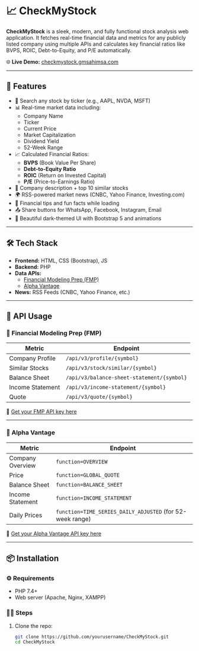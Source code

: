 # 📈 CheckMyStock

**CheckMyStock** is a sleek, modern, and fully functional stock analysis web application. It fetches real-time financial data and metrics for any publicly listed company using multiple APIs and calculates key financial ratios like BVPS, ROIC, Debt-to-Equity, and P/E automatically.

🌐 **Live Demo:** [checkmystock.gmsahimsa.com](https://checkmystock.gmsahimsa.com)

---

## 🚀 Features

- 🔎 Search any stock by ticker (e.g., AAPL, NVDA, MSFT)
- 📊 Real-time market data including:
  - Company Name
  - Ticker
  - Current Price
  - Market Capitalization
  - Dividend Yield
  - 52-Week Range
- 📈 Calculated Financial Ratios:
  - **BVPS** (Book Value Per Share)
  - **Debt-to-Equity Ratio**
  - **ROIC** (Return on Invested Capital)
  - **P/E** (Price-to-Earnings Ratio)
- 🧠 Company description + top 10 similar stocks
- 🌍 RSS-powered market news (CNBC, Yahoo Finance, Investing.com)
- 💬 Financial tips and fun facts while loading
- 📤 Share buttons for WhatsApp, Facebook, Instagram, Email
- 🌙 Beautiful dark-themed UI with Bootstrap 5 and animations

---

## 🛠 Tech Stack

- **Frontend:** HTML, CSS (Bootstrap), JS
- **Backend:** PHP
- **Data APIs:**
  - [Financial Modeling Prep (FMP)](https://financialmodelingprep.com/)
  - [Alpha Vantage](https://www.alphavantage.co/)
- **News:** RSS Feeds (CNBC, Yahoo Finance, etc.)

---

## 📡 API Usage

### 📘 Financial Modeling Prep (FMP)
| Metric | Endpoint |
|--------|----------|
| Company Profile | `/api/v3/profile/{symbol}` |
| Similar Stocks | `/api/v3/stock/similar/{symbol}` |
| Balance Sheet | `/api/v3/balance-sheet-statement/{symbol}` |
| Income Statement | `/api/v3/income-statement/{symbol}` |
| Quote | `/api/v3/quote/{symbol}` |

🔑 [Get your FMP API key here](https://financialmodelingprep.com/developer/docs/pricing/)

---

### 📘 Alpha Vantage
| Metric | Endpoint |
|--------|----------|
| Company Overview | `function=OVERVIEW` |
| Price | `function=GLOBAL_QUOTE` |
| Balance Sheet | `function=BALANCE_SHEET` |
| Income Statement | `function=INCOME_STATEMENT` |
| Daily Prices | `function=TIME_SERIES_DAILY_ADJUSTED` (for 52-week range)

🔑 [Get your Alpha Vantage API key here](https://www.alphavantage.co/support/#api-key)

---

## 📦 Installation

### ⚙ Requirements
- PHP 7.4+
- Web server (Apache, Nginx, XAMPP)

### 🧑‍💻 Steps
1. Clone the repo:
   ```bash
   git clone https://github.com/yourusername/CheckMyStock.git
   cd CheckMyStock
